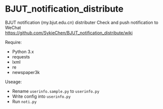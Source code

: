 # BJUT_notification_distribute
BJUT notification (my.bjut.edu.cn) distributer
Check and push notification to WeChat  
https://github.com/SykieChen/BJUT_notification_distribute/wiki  

Require:  
- Python 3.x  
- requests  
- lxml  
- re  
- newspaper3k  
  
Useage:  
- Rename `userinfo.sample.py` to `userinfo.py`  
- Write config into `userinfo.py`  
- Run `noti.py`  

